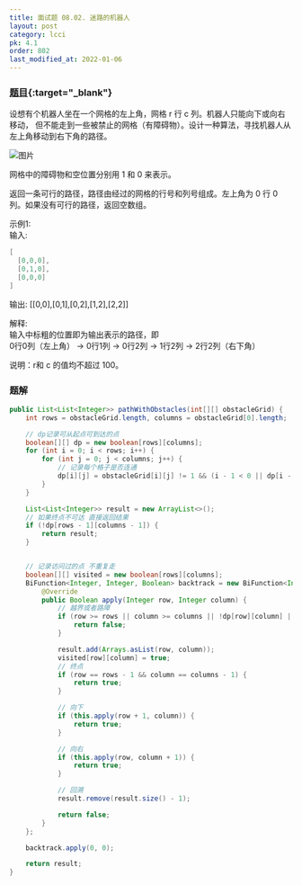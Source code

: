 ```yaml
---
title: 面试题 08.02. 迷路的机器人
layout: post
category: lcci
pk: 4.1
order: 802
last_modified_at: 2022-01-06
---
```


### [题目](https://leetcode-cn.com/robot-in-a-grid-lcci/){:target="_blank"}

设想有个机器人坐在一个网格的左上角，网格 r 行 c 列。机器人只能向下或向右移动，
但不能走到一些被禁止的网格（有障碍物）。设计一种算法，寻找机器人从左上角移动到右下角的路径。

![图片](https://cdn.jsdelivr.net/gh/PasseRR/JavaLeetCode/docs/assets/4/0802/robot_maze.png)

网格中的障碍物和空位置分别用 1 和 0 来表示。

返回一条可行的路径，路径由经过的网格的行号和列号组成。左上角为 0 行 0 列。如果没有可行的路径，返回空数组。

示例1:  
输入:  

```java
[
  [0,0,0],
  [0,1,0],
  [0,0,0]
]
```

输出: [[0,0],[0,1],[0,2],[1,2],[2,2]]  

解释:  
输入中标粗的位置即为输出表示的路径，即  
0行0列（左上角） -> 0行1列 -> 0行2列 -> 1行2列 -> 2行2列（右下角）

说明：r和 c 的值均不超过 100。

### 题解

```java
public List<List<Integer>> pathWithObstacles(int[][] obstacleGrid) {
    int rows = obstacleGrid.length, columns = obstacleGrid[0].length;

    // dp记录可从起点可到达的点
    boolean[][] dp = new boolean[rows][columns];
    for (int i = 0; i < rows; i++) {
        for (int j = 0; j < columns; j++) {
            // 记录每个格子是否连通
            dp[i][j] = obstacleGrid[i][j] != 1 && (i - 1 < 0 || dp[i - 1][j] || j - 1 < 0 || dp[i][j - 1]);
        }
    }

    List<List<Integer>> result = new ArrayList<>();
    // 如果终点不可达 直接返回结果
    if (!dp[rows - 1][columns - 1]) {
        return result;
    }


    // 记录访问过的点 不重复走
    boolean[][] visited = new boolean[rows][columns];
    BiFunction<Integer, Integer, Boolean> backtrack = new BiFunction<Integer, Integer, Boolean>() {
        @Override
        public Boolean apply(Integer row, Integer column) {
            // 越界或者路障
            if (row >= rows || column >= columns || !dp[row][column] || visited[row][column]) {
                return false;
            }

            result.add(Arrays.asList(row, column));
            visited[row][column] = true;
            // 终点
            if (row == rows - 1 && column == columns - 1) {
                return true;
            }

            // 向下
            if (this.apply(row + 1, column)) {
                return true;
            }

            // 向右
            if (this.apply(row, column + 1)) {
                return true;
            }

            // 回溯
            result.remove(result.size() - 1);

            return false;
        }
    };

    backtrack.apply(0, 0);

    return result;
}
```